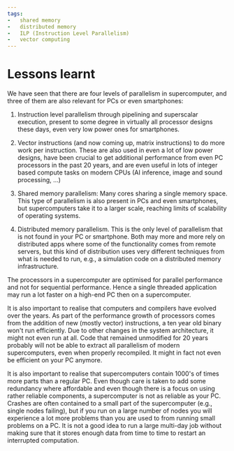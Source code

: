 ```yaml
---
tags:
-   shared memory
-   distributed memory
-   ILP (Instruction Level Parallelism)
-   vector computing
---
```


# Lessons learnt

We have seen that there are four levels of parallelism in supercomputer, and 
three of them are also relevant for PCs or even smartphones:

1.  Instruction level parallelism through pipelining and superscalar execution,
    present to some degree in virtually all processor designs these days, even
    very low power ones for smartphones.

2.  Vector instructions (and now coming up, matrix instructions) to do more work
    per instruction. These are also used in even a lot of low power designs,
    have been crucial to get additional performance from even PC processors in the 
    past 20 years, and are even useful in lots of integer based compute tasks
    on modern CPUs (AI inference, image and sound processing, ...)

3.  Shared memory parallelism: Many cores sharing a single memory space. 
    This type of parallelism is also present in PCs and even smartphones,
    but supercomputers take it to a larger scale, reaching limits of scalability
    of operating systems.

4.  Distributed memory parallelism. This is the only level of parallelism that is
    not found in your PC or smartphone. Both may more and more rely on distributed
    apps where some of the functionality comes from remote servers, but this kind
    of distribution uses very different techniques from what is needed to run, e.g.,
    a simulation code on a distributed memory infrastructure.

The processors in a supercomputer are optimised for parallel performance and not
for sequential performance. Hence a single threaded application may run a lot faster
on a high-end PC then on a supercomputer.

It is also important to realise that computers and compilers have evolved over the
years. As part of the performance growth of processors comes from the addition of new
(mostly vector) instructions, a ten year old binary won't run efficiently. Due to other
changes in the system architecture, it might not even run at all. Code that remained 
unmodified for 20 years probably will not be able to extract all parallelism of
modern supercomputers, even when properly recompiled. It might in fact not even be
efficient on your PC anymore.

It is also important to realise that supercomputers contain 1000's of times 
more parts than a regular PC. Even though care is taken to add some redundancy
where affordable and even though there is a focus on using rather reliable components,
a supercomputer is not as reliable as your PC. Crashes are often contained to a small
part of the supercomputer (e.g., single nodes failing), but if you run on a large
number of nodes you will experience a lot more problems than you are used to from 
running small problems on a PC. It is not a good idea to run a large
multi-day job without making sure that it stores enough data from time to time to
restart an interrupted computation.
